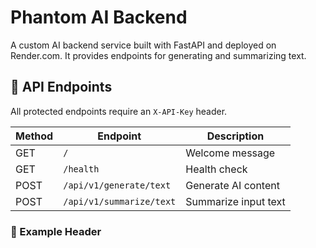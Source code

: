 # Phantom AI Backend

A custom AI backend service built with FastAPI and deployed on Render.com. It provides endpoints for generating and summarizing text.

## 🚀 API Endpoints

All protected endpoints require an `X-API-Key` header.

| Method | Endpoint                     | Description            |
|--------|------------------------------|------------------------|
| GET    | `/`                          | Welcome message        |
| GET    | `/health`                    | Health check           |
| POST   | `/api/v1/generate/text`      | Generate AI content    |
| POST   | `/api/v1/summarize/text`     | Summarize input text   |

### 🔐 Example Header
